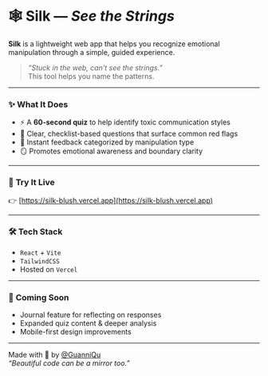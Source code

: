 # 🕸️ **Silk** — *See the Strings*

**Silk** is a lightweight web app that helps you recognize emotional manipulation through a simple, guided experience.

> _“Stuck in the web, can’t see the strings.”_  
> This tool helps you name the patterns.

---

### ✨ **What It Does**

- ⚡️ A **60-second quiz** to help identify toxic communication styles  
- 🧠 Clear, checklist-based questions that surface common red flags  
- 💬 Instant feedback categorized by manipulation type  
- 🪞 Promotes emotional awareness and boundary clarity

---

### 🔗 **Try It Live**  
👉 [https://silk-blush.vercel.app](https://silk-blush.vercel.app)

---

### 🛠️ **Tech Stack**
- `React` + `Vite`
- `TailwindCSS`  
- Hosted on `Vercel`

---

### 📌 **Coming Soon**
- Journal feature for reflecting on responses  
- Expanded quiz content & deeper analysis  
- Mobile-first design improvements

---

Made with 💜 by [@GuanniQu](https://twitter.com/GuanniQu)  
_“Beautiful code can be a mirror too.”_

